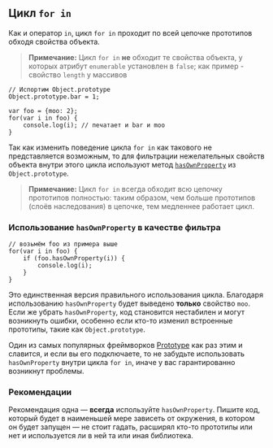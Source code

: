## Цикл `for in`

Как и оператор `in`, цикл `for in` проходит по всей цепочке прототипов обходя свойства объекта.

> **Примечание:** Цикл `for in` **не** обходит те свойства объекта, у которых атрибут `enumerable` установлен в `false`; как пример - свойство `length` у массивов

    // Испортим Object.prototype
    Object.prototype.bar = 1;

    var foo = {moo: 2};
    for(var i in foo) {
        console.log(i); // печатает и bar и moo
    }

Так как изменить поведение цикла `for in` как такового не представляется возможным, то для фильтрации нежелательных свойств объекта внутри этого цикла используют метод [`hasOwnProperty`](#object.hasownproperty) из `Object.prototype`.

> **Примечание:**  Цикл `for in` всегда обходит всю цепочку прототипов полностью: таким образом, чем больше прототипов (слоёв наследования) в цепочке, тем медленнее работает цикл.

### Использование `hasOwnProperty` в качестве фильтра

    // возьмём foo из примера выше
    for(var i in foo) {
        if (foo.hasOwnProperty(i)) {
            console.log(i);
        }
    }

Это единственная версия правильного использования цикла. Благодаря использованию `hasOwnProperty` будет выведено **только** свойство `moo`. Если же убрать `hasOwnProperty`, код становится нестабилен и могут возникнуть ошибки, особенно если кто-то изменил встроенные прототипы, такие как `Object.prototype`.

Один из самых популярных фреймворков [Prototype][1] как раз этим и славится, и если вы его подключаете, то не забудьте использовать `hasOwnProperty` внутри цикла `for in`, иначе у вас гарантированно возникнут проблемы.

### Рекомендации

Рекомендация одна — **всегда** используйте `hasOwnProperty`. Пишите код, который будет в наименьшей мере зависеть от окружения, в котором он будет запущен — не стоит гадать, расширял кто-то прототипы или нет и используется ли в ней та или иная библиотека.

[1]: http://www.prototypejs.org/

